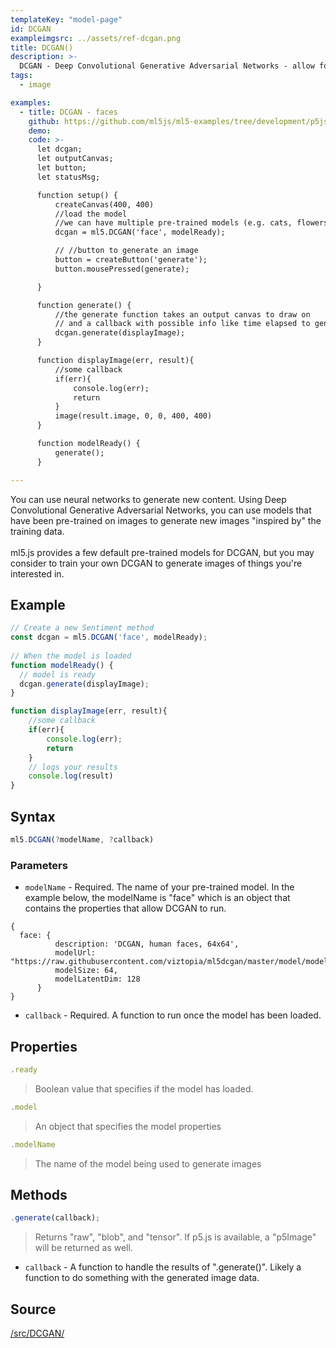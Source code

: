 ```yaml
---
templateKey: "model-page"
id: DCGAN
exampleimgsrc: ../assets/ref-dcgan.png
title: DCGAN()
description: >- 
  DCGAN - Deep Convolutional Generative Adversarial Networks - allow for the creation of generative images
tags:
  - image

examples:
  - title: DCGAN - faces
    github: https://github.com/ml5js/ml5-examples/tree/development/p5js/DCGAN
    demo: 
    code: >-
      let dcgan;
      let outputCanvas; 
      let button; 
      let statusMsg;

      function setup() {
          createCanvas(400, 400)
          //load the model
          //we can have multiple pre-trained models (e.g. cats, flowers, etc.), just like SketchRNN
          dcgan = ml5.DCGAN('face', modelReady);

          // //button to generate an image
          button = createButton('generate');
          button.mousePressed(generate);

      }

      function generate() {
          //the generate function takes an output canvas to draw on
          // and a callback with possible info like time elapsed to generate the image
          dcgan.generate(displayImage);
      }

      function displayImage(err, result){
          //some callback
          if(err){
              console.log(err);
              return
          }
          image(result.image, 0, 0, 400, 400)
      }

      function modelReady() {
          generate();
      }

---
```


You can use neural networks to generate new content. Using Deep Convolutional Generative Adversarial Networks, you can use models that have been pre-trained on images to generate new images "inspired by" the training data.  
<br/>
ml5.js provides a few default pre-trained models for DCGAN, but you may consider to train your own DCGAN to generate images of things you're interested in. 

## Example

```javascript
// Create a new Sentiment method
const dcgan = ml5.DCGAN('face', modelReady);
      
// When the model is loaded
function modelReady() {
  // model is ready
  dcgan.generate(displayImage);
}

function displayImage(err, result){
    //some callback
    if(err){
        console.log(err);
        return
    }
    // logs your results
    console.log(result)
}
```


## Syntax

```javascript
ml5.DCGAN(?modelName, ?callback)
```

### Parameters

- `modelName` - Required. The name of your pre-trained model. In the example below, the modelName is "face" which is an object that contains the properties that allow DCGAN to run.

```
{
  face: {
          description: 'DCGAN, human faces, 64x64',
          modelUrl: "https://raw.githubusercontent.com/viztopia/ml5dcgan/master/model/model.json",
          modelSize: 64,
          modelLatentDim: 128
      }
}
```

- `callback` - Required. A function to run once the model has been loaded.


## Properties

```javascript
.ready
```

> Boolean value that specifies if the model has loaded.

```javascript
.model
```

> An object that specifies the model properties

```javascript
.modelName
```

> The name of the model being used to generate images


## Methods

```javascript
.generate(callback);
```

> Returns "raw", "blob", and "tensor". If p5.js is available, a "p5Image" will be returned as well. 

- `callback` - A function to handle the results of ".generate()". Likely a function to do something with the generated image data.


## Source

[/src/DCGAN/](https://github.com/ml5js/ml5-library/tree/development/src/DCGAN)